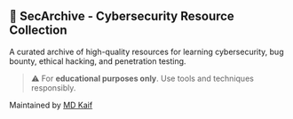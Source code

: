 ## 🥷 SecArchive - Cybersecurity Resource Collection

A curated archive of high-quality resources for learning cybersecurity, bug bounty, ethical hacking, and penetration testing.

> ⚠️ For **educational purposes only**. Use tools and techniques responsibly.

Maintained by [MD Kaif](https://www.linkedin.com/in/-md-kaif/)
